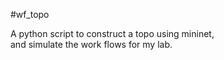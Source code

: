 #wf_topo

A python script to construct a topo using mininet,  
and simulate the work flows for my lab.  


